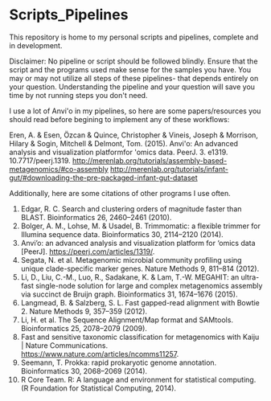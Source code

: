 # Scripts_Pipelines
This repository is home to my personal scripts and pipelines, complete and in development. 

Disclaimer: No pipeline or script should be followed blindly. Ensure that the script and the programs used make sense for the samples you have. You may or may not utilize all steps of these pipelines- that depends entirely on your question. Understanding the pipeline and your question will save you time by not running steps you don't need.



I use a lot of Anvi'o in my pipelines, so here are some papers/resources you should read before begining to implement any of these workflows: 


Eren, A. & Esen, Özcan & Quince, Christopher & Vineis, Joseph & Morrison, Hilary & Sogin, Mitchell & Delmont, Tom. (2015). Anvi'o: An advanced analysis and visualization platformfor 'omics data. PeerJ. 3. e1319. 10.7717/peerj.1319.
http://merenlab.org/tutorials/assembly-based-metagenomics/#co-assembly
http://merenlab.org/tutorials/infant-gut/#downloading-the-pre-packaged-infant-gut-dataset



Additionally, here are some citations of other programs I use often. 

1.	Edgar, R. C. Search and clustering orders of magnitude faster than BLAST. Bioinformatics 26, 2460–2461 (2010).
2.	Bolger, A. M., Lohse, M. & Usadel, B. Trimmomatic: a flexible trimmer for Illumina sequence data. Bioinformatics 30, 2114–2120 (2014).
3.	Anvi’o: an advanced analysis and visualization platform for ‘omics data [PeerJ]. https://peerj.com/articles/1319/.
4.	Segata, N. et al. Metagenomic microbial community profiling using unique clade-specific marker genes. Nature Methods 9, 811–814 (2012).
5.	Li, D., Liu, C.-M., Luo, R., Sadakane, K. & Lam, T.-W. MEGAHIT: an ultra-fast single-node solution for large and complex metagenomics assembly via succinct de Bruijn graph. Bioinformatics 31, 1674–1676 (2015).
6.	Langmead, B. & Salzberg, S. L. Fast gapped-read alignment with Bowtie 2. Nature Methods 9, 357–359 (2012).
7.	Li, H. et al. The Sequence Alignment/Map format and SAMtools. Bioinformatics 25, 2078–2079 (2009).
8.	Fast and sensitive taxonomic classification for metagenomics with Kaiju | Nature Communications. https://www.nature.com/articles/ncomms11257.
9.	Seemann, T. Prokka: rapid prokaryotic genome annotation. Bioinformatics 30, 2068–2069 (2014).
10.	R Core Team. R: A language and environment for statistical computing. (R Foundation for Statistical Computing, 2014).
